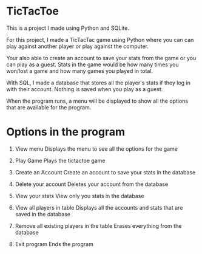 # TicTacToe

This is a project I made using Python and SQLite.      

For this project, I made a TicTacTac game using Python where you can can play against another player or play against the computer.

Your also able to create an account to save your stats from the game or you can play as a guest.
Stats in the game would be how many times you won/lost a game and how many games you played in total. 

With SQL, I made a database that stores all the player's stats if they log in with their account. Nothing is saved when you play as a guest.

When the program runs, a menu will be displayed to show all the options that are available for the program.


# Options in the program

1. View menu
   Displays the menu to see all the options for the game

2. Play Game
   Plays the tictactoe game

3. Create an Account
   Create an account to save your stats in the database

4. Delete your account
   Deletes your account from the database

5. View your stats
   View only you stats in the database

6. View all players in table
   Displays all the accounts and stats that are saved in the database

7. Remove all existing players in the table
   Erases everything from the database

8. Exit program
   Ends the program
